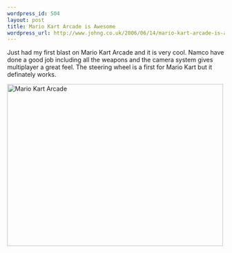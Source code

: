 ```yaml
--- 
wordpress_id: 504
layout: post
title: Mario Kart Arcade is Awesome
wordpress_url: http://www.johng.co.uk/2006/06/14/mario-kart-arcade-is-awesome/
---
```

Just had my first blast on Mario Kart Arcade and it is very cool. Namco have done a good job including all the weapons and the camera system gives multiplayer a great feel. The steering wheel is a first for Mario Kart but it definately works.

<a title="Photo Sharing" href="http://www.flickr.com/photos/jgriffin/167299848/"><img width="500" height="375" alt="Mario Kart Arcade" src="http://static.flickr.com/57/167299848_5d5fc133c0.jpg" /></a>
